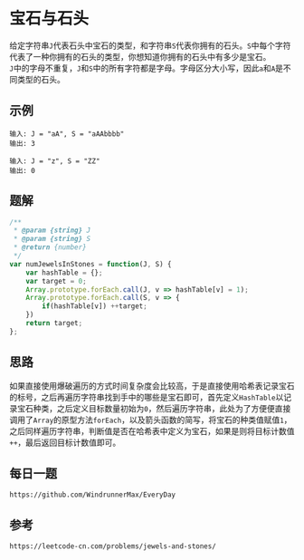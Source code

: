 # 宝石与石头
给定字符串`J`代表石头中宝石的类型，和字符串`S`代表你拥有的石头。`S`中每个字符代表了一种你拥有的石头的类型，你想知道你拥有的石头中有多少是宝石。  
`J`中的字母不重复，`J`和`S`中的所有字符都是字母。字母区分大小写，因此`a`和`A`是不同类型的石头。

## 示例

```
输入: J = "aA", S = "aAAbbbb"
输出: 3
```

```
输入: J = "z", S = "ZZ"
输出: 0
```

## 题解

```javascript
/**
 * @param {string} J
 * @param {string} S
 * @return {number}
 */
var numJewelsInStones = function(J, S) {
    var hashTable = {};
    var target = 0;
    Array.prototype.forEach.call(J, v => hashTable[v] = 1);
    Array.prototype.forEach.call(S, v => {
        if(hashTable[v]) ++target;
    })
    return target;
};
```

## 思路
如果直接使用爆破遍历的方式时间复杂度会比较高，于是直接使用哈希表记录宝石的标号，之后再遍历字符串找到手中的哪些是宝石即可，首先定义`HashTable`以记录宝石种类，之后定义目标数量初始为`0`，然后遍历字符串，此处为了方便便直接调用了`Array`的原型方法`forEach`，以及箭头函数的简写，将宝石的种类值赋值`1`，之后同样遍历字符串，判断值是否在哈希表中定义为宝石，如果是则将目标计数值`++`，最后返回目标计数值即可。


## 每日一题

```
https://github.com/WindrunnerMax/EveryDay
```

## 参考

```
https://leetcode-cn.com/problems/jewels-and-stones/
```
